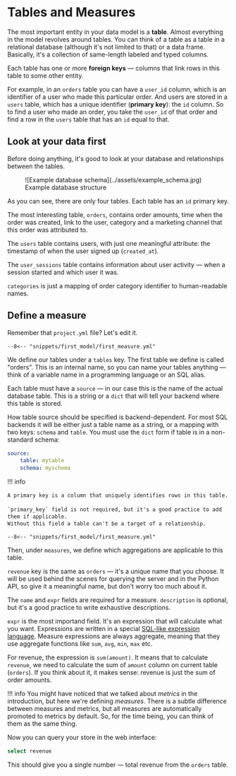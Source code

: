 # Tables and Measures

The most important entity in your data model is a __table__. Almost everything in the model
revolves around tables. You can think of a table as a table in a relational database
(although it's not limited to that) or a data frame. Basically, it's a collection of
same-length labeled and typed columns.

Each table has one or more __foreign keys__ — columns that link rows in this table to
some other entity.

For example, in an `orders` table you can have a `user_id` column, which is an identifier
of a user who made this particular order. And users are stored in a `users` table, which
has a unique identifier (__primary key__): the `id` column. So to find a user who made
an order, you take the `user_id` of that order and find a row in the `users` table that
has an `id` equal to that.


## Look at your data first

Before doing anything, it's good to look at your database and relationships between the
tables.

<figure markdown>
  ![Example database schema](../assets/example_schema.jpg)
  <figcaption>Example database structure</figcaption>
</figure>

As you can see, there are only four tables. Each table has an `id` primary key.

The most interesting table, `orders`, contains order amounts, time when the order was
created, link to the user, category and a marketing channel that this order was
attributed to.

The `users` table contains users, with just one meaningful attribute: the timestamp of
when the user signed up (`created_at`).

The `user_sessions` table contains information about user activity — when a session
started and which user it was.

`categories` is just a mapping of order category identifier to human-readable names.


## Define a measure

Remember that `project.yml` file? Let's edit it.

```{ .yaml title=project.yml hl_lines="5 6 7 8" }
--8<-- "snippets/first_model/first_measure.yml"
```

We define our tables under a `tables` key. The first table we define is called "orders".
This is an internal name, so you can name your tables anything — think of a variable
name in a programming language or an SQL alias.

Each table must have a `source` — in our case this is the name of the actual database
table. This is a string or a `dict` that will tell your backend where this table is stored.

How table source should be specified is backend-dependent. For most SQL backends it will
be either just a table name as a string, or a mapping with two keys: `schema` and `table`.
You must use the `dict` form if table is in a non-standard schema:

```yaml
source:
    table: mytable
    schema: myschema
```

!!! info

    A primary key is a column that uniquely identifies rows in this table.

    `primary_key` field is not required, but it's a good practice to add them if applicable.
    Without this field a table can't be a target of a relationship.

```{ .yaml title=project.yml hl_lines="9 10 11 12 13" }
--8<-- "snippets/first_model/first_measure.yml"
```

Then, under `measures`, we define which aggregations are applicable to this table.

`revenue` key is the same as `orders` — it's a unique name that you choose. It will be
used behind the scenes for querying the server and in the Python API, so give it a
meaningful name, but don't worry too much about it.

The `name` and `expr` fields are required for a measure. `description` is optional, but
it's a good practice to write exhaustive descriptions.

`expr` is the most importand field. It's an expression that will calculate what you want.
Expressions are written in a special
[SQL-like expression language](../reference/expression_language.md).
Measure expressions are always aggregate, meaning that they use aggregate functions like
`sum`, `avg`, `min`, `max` etc.

For revenue, the expression is `sum(amount)`. It means that to calculate `revenue`, we
need to calculate the sum of `amount` column on current table (`orders`). If you think
about it, it makes sense: revenue is just the sum of order amounts.

!!! info
    You might have noticed that we talked about _metrics_ in the introduction, but here we're
    defining _measures_. There is a subtle difference between measures and metrics, but
    all measures are automatically promoted to metrics by default. So, for the time being,
    you can think of them as the same thing.

Now you can query your store in the web interface:

```sql
select revenue
```

This should give you a single number — total revenue from the `orders` table.

